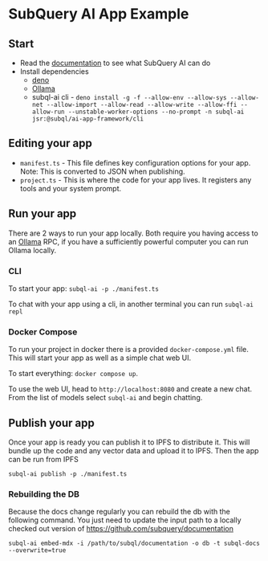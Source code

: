 # SubQuery AI App Example

## Start

- Read the [documentation](https://academy.subquery.network/ai) to see what
  SubQuery AI can do
- Install dependencies
  - [deno](https://deno.com/)
  - [Ollama](https://ollama.com)
  - subql-ai cli -
    `deno install -g -f --allow-env --allow-sys --allow-net --allow-import --allow-read --allow-write --allow-ffi --allow-run --unstable-worker-options --no-prompt -n subql-ai jsr:@subql/ai-app-framework/cli`

## Editing your app

- `manifest.ts` - This file defines key configuration options for your app.
  Note: This is converted to JSON when publishing.
- `project.ts` - This is where the code for your app lives. It registers any
  tools and your system prompt.

## Run your app

There are 2 ways to run your app locally. Both require you having access to an
[Ollama](https://ollama.com/) RPC, if you have a sufficiently powerful computer
you can run Ollama locally.

### CLI

To start your app: `subql-ai -p ./manifest.ts`

To chat with your app using a cli, in another terminal you can run
`subql-ai repl`

### Docker Compose

To run your project in docker there is a provided `docker-compose.yml` file.
This will start your app as well as a simple chat web UI.

To start everything: `docker compose up`.

To use the web UI, head to `http://localhost:8080` and create a new chat. From
the list of models select `subql-ai` and begin chatting.

## Publish your app

Once your app is ready you can publish it to IPFS to distribute it. This will
bundle up the code and any vector data and upload it to IPFS. Then the app can
be run from IPFS

`subql-ai publish -p ./manifest.ts`

### Rebuilding the DB

Because the docs change regularly you can rebuild the db with the following
command. You just need to update the input path to a locally checked out version
of https://github.com/subquery/documentation

`subql-ai embed-mdx -i /path/to/subql/documentation -o db -t subql-docs --overwrite=true`
